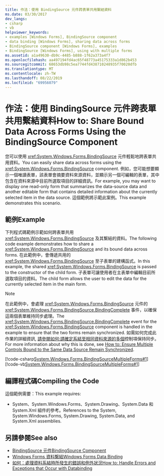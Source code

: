 ```yaml
---
title: 作法：使用 BindingSource 元件跨表單共用繫結資料
ms.date: 03/30/2017
dev_langs:
- csharp
- vb
helpviewer_keywords:
- examples [Windows Forms], BindingSource component
- data binding [Windows Forms], sharing data across forms
- BindingSource component [Windows Forms], examples
- BindingSource [Windows Forms], using with multiple forms
ms.assetid: a1a49630-db9c-4485-b888-1f62a373a4f7
ms.openlocfilehash: aa497194fd4ac65f48773a45175333a1d862b453
ms.sourcegitcommit: 68653db98c5ea7744fd438710248935f70020dfb
ms.translationtype: MT
ms.contentlocale: zh-TW
ms.lasthandoff: 08/22/2019
ms.locfileid: "69956079"
---
```

# <a name="how-to-share-bound-data-across-forms-using-the-bindingsource-component"></a><span data-ttu-id="db81c-102">作法：使用 BindingSource 元件跨表單共用繫結資料</span><span class="sxs-lookup"><span data-stu-id="db81c-102">How to: Share Bound Data Across Forms Using the BindingSource Component</span></span>
<span data-ttu-id="db81c-103">您可以使用 <xref:System.Windows.Forms.BindingSource> 元件輕鬆地跨表單共用資料。</span><span class="sxs-lookup"><span data-stu-id="db81c-103">You can easily share data across forms using the <xref:System.Windows.Forms.BindingSource> component.</span></span> <span data-ttu-id="db81c-104">例如，您可能想要顯示一個唯讀表單，該表單會摘要資料來源資料，並顯示另一個可編輯的表單，其中包含在資料來源中目前所選取項目的詳細資訊。</span><span class="sxs-lookup"><span data-stu-id="db81c-104">For example, you may want to display one read-only form that summarizes the data-source data and another editable form that contains detailed information about the currently selected item in the data source.</span></span> <span data-ttu-id="db81c-105">這個範例將示範此案例。</span><span class="sxs-lookup"><span data-stu-id="db81c-105">This example demonstrates this scenario.</span></span>  
  
## <a name="example"></a><span data-ttu-id="db81c-106">範例</span><span class="sxs-lookup"><span data-stu-id="db81c-106">Example</span></span>  
 <span data-ttu-id="db81c-107">下列程式碼範例示範如何跨表單共用 <xref:System.Windows.Forms.BindingSource> 及其繫結的資料。</span><span class="sxs-lookup"><span data-stu-id="db81c-107">The following code example demonstrates how to share a <xref:System.Windows.Forms.BindingSource> and its bound data across forms.</span></span> <span data-ttu-id="db81c-108">在此範例中，會傳遞共用的 <xref:System.Windows.Forms.BindingSource> 至子表單的建構函式。</span><span class="sxs-lookup"><span data-stu-id="db81c-108">In this example, the shared <xref:System.Windows.Forms.BindingSource> is passed to the constructor of the child form.</span></span> <span data-ttu-id="db81c-109">子表單可讓使用者在主表單中編輯目前所選取項目的資料。</span><span class="sxs-lookup"><span data-stu-id="db81c-109">The child form allows the user to edit the data for the currently selected item in the main form.</span></span>  
  
> [!NOTE]
> <span data-ttu-id="db81c-110">在此範例中，會處理 <xref:System.Windows.Forms.BindingSource> 元件的 <xref:System.Windows.Forms.BindingSource.BindingComplete> 事件，以確保這兩個表單維持同步處理。</span><span class="sxs-lookup"><span data-stu-id="db81c-110">The <xref:System.Windows.Forms.BindingSource.BindingComplete> event for the <xref:System.Windows.Forms.BindingSource> component is handled in the example to ensure that the two forms remain synchronized.</span></span> <span data-ttu-id="db81c-111">如需如何完成此作業的詳細資訊, [請參閱如何:請確定系結至相同資料來源的多個](../multiple-controls-bound-to-data-source-synchronized.md)控制項保持同步。</span><span class="sxs-lookup"><span data-stu-id="db81c-111">For more information about why this is done, see [How to: Ensure Multiple Controls Bound to the Same Data Source Remain Synchronized](../multiple-controls-bound-to-data-source-synchronized.md).</span></span>  
  
 [!code-csharp[System.Windows.Forms.BindingSourceMultipleForms#1](~/samples/snippets/csharp/VS_Snippets_Winforms/System.Windows.Forms.BindingSourceMultipleForms/CS/Form1.cs#1)]
 [!code-vb[System.Windows.Forms.BindingSourceMultipleForms#1](~/samples/snippets/visualbasic/VS_Snippets_Winforms/System.Windows.Forms.BindingSourceMultipleForms/VB/Form1.vb#1)]  
  
## <a name="compiling-the-code"></a><span data-ttu-id="db81c-112">編譯程式碼</span><span class="sxs-lookup"><span data-stu-id="db81c-112">Compiling the Code</span></span>  
 <span data-ttu-id="db81c-113">這個範例需要：</span><span class="sxs-lookup"><span data-stu-id="db81c-113">This example requires:</span></span>  
  
- <span data-ttu-id="db81c-114">System、System.Windows.Forms、System.Drawing、System.Data 和 System.Xml 組件的參考。</span><span class="sxs-lookup"><span data-stu-id="db81c-114">References to the System, System.Windows.Forms, System.Drawing, System.Data, and System.Xml assemblies.</span></span>  
  
## <a name="see-also"></a><span data-ttu-id="db81c-115">另請參閱</span><span class="sxs-lookup"><span data-stu-id="db81c-115">See also</span></span>

- [<span data-ttu-id="db81c-116">BindingSource 元件</span><span class="sxs-lookup"><span data-stu-id="db81c-116">BindingSource Component</span></span>](bindingsource-component.md)
- [<span data-ttu-id="db81c-117">Windows Forms 資料繫結</span><span class="sxs-lookup"><span data-stu-id="db81c-117">Windows Forms Data Binding</span></span>](../windows-forms-data-binding.md)
- [<span data-ttu-id="db81c-118">如何：處理資料系結時所發生的錯誤和例外狀況</span><span class="sxs-lookup"><span data-stu-id="db81c-118">How to: Handle Errors and Exceptions that Occur with Databinding</span></span>](how-to-handle-errors-and-exceptions-that-occur-with-databinding.md)
